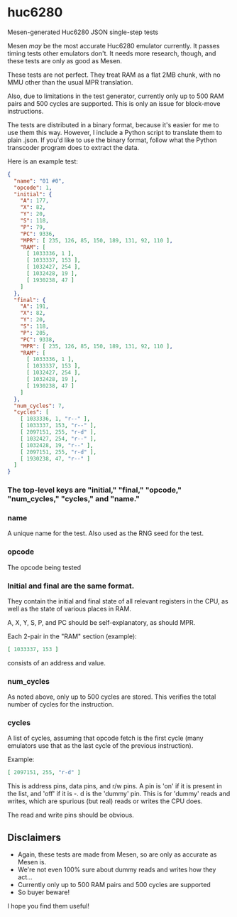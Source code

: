 # huc6280
Mesen-generated Huc6280 JSON single-step tests

Mesen *may* be the most accurate Huc6280 emulator currently. It passes timing tests other emulators don't. It needs more research, though, and these tests are only as good as Mesen.

These tests are not perfect. They treat RAM as a flat 2MB chunk, with no MMU other than the usual MPR translation.

Also, due to limitations in the test generator, currently only up to 500 RAM pairs and 500 cycles are supported. This is only an issue for block-move instructions.

The tests are distributed in a binary format, because it's easier for me to use them this way. However, I include a Python script to translate them to plain .json. If you'd like to use the binary format, follow what the Python transcoder program does to extract the data.

Here is an example test:

```json
{
  "name": "01 #0",
  "opcode": 1,
  "initial": {
    "A": 177,
    "X": 82,
    "Y": 20,
    "S": 118,
    "P": 79,
    "PC": 9336,
    "MPR": [ 235, 126, 85, 150, 189, 131, 92, 110 ],
    "RAM": [
      [ 1033336, 1 ],
      [ 1033337, 153 ],
      [ 1032427, 254 ],
      [ 1032428, 19 ],
      [ 1930238, 47 ]
    ]
  },
  "final": {
    "A": 191,
    "X": 82,
    "Y": 20,
    "S": 118,
    "P": 205,
    "PC": 9338,
    "MPR": [ 235, 126, 85, 150, 189, 131, 92, 110 ],
    "RAM": [
      [ 1033336, 1 ],
      [ 1033337, 153 ],
      [ 1032427, 254 ],
      [ 1032428, 19 ],
      [ 1930238, 47 ]
    ]
  },
  "num_cycles": 7,
  "cycles": [
    [ 1033336, 1, "r--" ],
    [ 1033337, 153, "r--" ],
    [ 2097151, 255, "r-d" ],
    [ 1032427, 254, "r--" ],
    [ 1032428, 19, "r--" ],
    [ 2097151, 255, "r-d" ],
    [ 1930238, 47, "r--" ]
  ]
}

```

### The top-level keys are "initial," "final," "opcode," "num_cycles," "cycles," and "name."

### name
A unique name for the test. Also used as the RNG seed for the test.

### opcode
The opcode being tested

### Initial and final are the same format.
They contain the initial and final state of all relevant registers in the CPU, as well as the state of various places in RAM.

A, X, Y, S, P, and PC should be self-explanatory, as should MPR.

Each 2-pair in the "RAM" section (example):
```json
[ 1033337, 153 ]
```
consists of an address and value.

### num_cycles
As noted above, only up to 500 cycles are stored. This verifies the total number of cycles for the instruction.

### cycles
A list of cycles, assuming that opcode fetch is the first cycle (many emulators use that as the last cycle of the previous instruction).

Example:
```json
[ 2097151, 255, "r-d" ]
```

This is address pins, data pins, and r/w pins. A pin is 'on' if it is present in the list, and 'off' if it is -.
d is the 'dummy' pin. This is for 'dummy' reads and writes, which are spurious (but real) reads or writes the CPU does. 

The read and write pins should be obvious.

## Disclaimers

* Again, these tests are made from Mesen, so are only as accurate as Mesen is.
* We're not even 100% sure about dummy reads and writes how they act...
* Currently only up to 500 RAM pairs and 500 cycles are supported
* So buyer beware!

I hope you find them useful!
